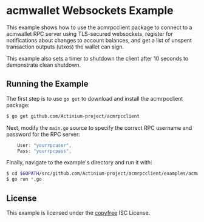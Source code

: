 acmwallet Websockets Example
============================

This example shows how to use the acmrpcclient package to connect to a acmwallet
RPC server using TLS-secured websockets, register for notifications about
changes to account balances, and get a list of unspent transaction outputs
(utxos) the wallet can sign.

This example also sets a timer to shutdown the client after 10 seconds to
demonstrate clean shutdown.

## Running the Example

The first step is to use `go get` to download and install the acmrpcclient
package:

```bash
$ go get github.com/Actinium-project/acmrpcclient
```

Next, modify the `main.go` source to specify the correct RPC username and
password for the RPC server:

```Go
	User: "yourrpcuser",
	Pass: "yourrpcpass",
```

Finally, navigate to the example's directory and run it with:

```bash
$ cd $GOPATH/src/github.com/Actinium-project/acmrpcclient/examples/acmwalletwebsockets
$ go run *.go
```

## License

This example is licensed under the [copyfree](http://copyfree.org) ISC License.
